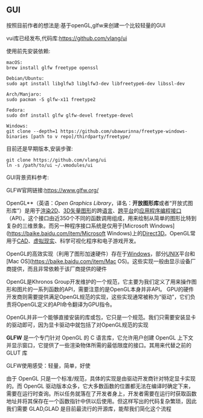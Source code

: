 ## GUI

按照目前作者的想法是:基于openGL,glfw来创建一个比较轻量的GUI

vui库已经发布,代码库:https://github.com/vlang/ui

使用前先安装依赖:

```
macOS:
brew install glfw freetype openssl

Debian/Ubuntu:
sudo apt install libglfw3 libglfw3-dev libfreetype6-dev libssl-dev

Arch/Manjaro:
sudo pacman -S glfw-x11 freetype2

Fedora:
sudo dnf install glfw glfw-devel freetype-devel

Windows:
git clone --depth=1 https://github.com/ubawurinna/freetype-windows-binaries [path to v repo]/thirdparty/freetype/
```

目前还是早期版本,安装步骤:

```
git clone https://github.com/vlang/ui
ln -s /path/to/ui ~/.vmodules/ui
```







GUI背景资料参考:

GLFW官网链接:https://www.glfw.org/

OpenGL**（英语：*Open Graphics Library*，译名：**开放图形库**或者“开放式图形库”）是用于[渲染](https://baike.baidu.com/item/渲染)[2D](https://baike.baidu.com/item/2D)、[3D](https://baike.baidu.com/item/3D)[矢量图形](https://baike.baidu.com/item/矢量图形)的跨[语言](https://baike.baidu.com/item/语言)、[跨平台](https://baike.baidu.com/item/跨平台)的[应用程序编程接口](https://baike.baidu.com/item/应用程序编程接口)（API）。这个接口由近350个不同的函数调用组成，用来绘制从简单的图形比特到复杂的三维景象。而另一种程序接口系统是仅用于[Microsoft Windows](https://baike.baidu.com/item/Microsoft Windows)上的[Direct3D](https://baike.baidu.com/item/Direct3D)。OpenGL常用于[CAD](https://baike.baidu.com/item/CAD)、[虚拟现实](https://baike.baidu.com/item/虚拟现实)、科学可视化程序和电子游戏开发。

OpenGL的高效实现（利用了图形加速硬件）存在于[Windows](https://baike.baidu.com/item/Windows)，部分[UNIX](https://baike.baidu.com/item/UNIX)平台和[Mac OS](https://baike.baidu.com/item/Mac OS)。这些实现一般由显示设备厂商提供，而且非常依赖于该厂商提供的硬件

OpenGL是Khronos Group开发维护的一个规范，它主要为我们定义了用来操作图形和图片的一系列函数的API，需要注意的是OpenGL本身并非API。
GPU的硬件开发商则需要提供满足OpenGL规范的实现，这些实现通常被称为“驱动”，它们负责将OpenGL定义的API命令翻译为GPU指令。

OpenGL并非一个能够直接安装的库或包，它只是一个规范。我们只需要安装显卡的驱动即可，因为显卡驱动中就包括了对OpenGL规范的实现

**GLFW** 是一个专门针对 OpenGL 的 C 语言库，它允许用户创建 OpenGL 上下文并显示窗口，它提供了一些渲染物体所需的最低限度的接口。其用来代替之前的 GLUT 库

GLFW使用感受：轻量，简单，好使

由于 OpenGL 只是一个标准/规范，具体的实现是由驱动开发商针对特定显卡实现的。而 OpenGL 驱动版本众多，它大多数函数的位置都无法在编译时确定下来，需要在运行时查询。所以任务就落在了开发者身上，开发者需要在运行时获取函数地址并将其保存在一个函数指针中供以后使用。但这样写出的代码复杂繁琐，因此我们需要 GLAD,GLAD 是目前最流行的开源库，能帮我们简化这个流程

